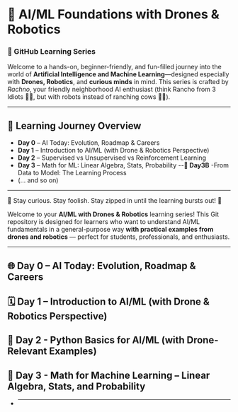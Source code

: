 # 🤖 AI/ML Foundations with Drones & Robotics  
### 📘 GitHub Learning Series  

Welcome to a hands-on, beginner-friendly, and fun-filled journey into the world of **Artificial Intelligence and Machine Learning**—designed especially with **Drones, Robotics**, and **curious minds** in mind. This series is crafted by *Rachno*, your friendly neighborhood AI enthusiast (think Rancho from 3 Idiots 👨‍🎓, but with robots instead of ranching cows 🐄🤖).

---

## 📅 Learning Journey Overview

- **Day 0** – AI Today: Evolution, Roadmap & Careers  
- **Day 1** – Introduction to AI/ML (with Drone & Robotics Perspective)  
- **Day 2** – Supervised vs Unsupervised vs Reinforcement Learning  
- **Day 3** – Math for ML: Linear Algebra, Stats, Probability
  --**🧠 Day3B**   -From Data to Model: The Learning Process 
- (… and so on)

---

🎯 Stay curious. Stay foolish. Stay zipped in until the learning bursts out! 🚀  
</details>


Welcome to your **AI/ML with Drones & Robotics** learning series! This Git repository is designed for learners who want to understand AI/ML fundamentals in a general-purpose way **with practical examples from drones and robotics** — perfect for students, professionals, and enthusiasts.

---
## 🌐 Day 0 – AI Today: Evolution, Roadmap & Careers
## 🗓️ Day 1 – Introduction to AI/ML (with Drone & Robotics Perspective)
## 🐍 Day 2 - Python Basics for AI/ML (with Drone-Relevant Examples)
## 🧮 Day 3 - Math for Machine Learning – Linear Algebra, Stats, and Probability
- 
   ---
 
